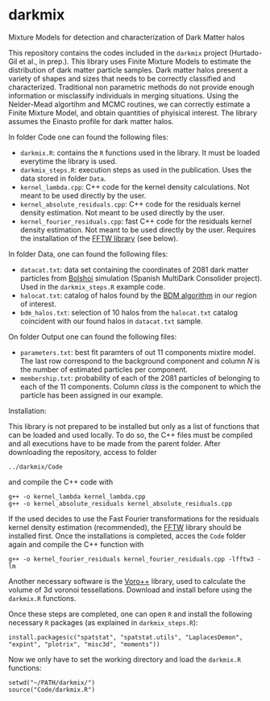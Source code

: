 # darkmix
Mixture Models for detection and characterization of Dark Matter halos

This repository contains the codes included in the `darkmix` project (Hurtado-Gil et al., in prep.). This library uses Finite Mixture Models to estimate the distribution of dark matter particle samples. Dark matter halos present a variety of shapes and sizes that needs to be correctly classified and characterized. Traditional non parametric methods do not provide enough information or misclassify individuals in merging situations. Using the Nelder-Mead algortihm and MCMC routines, we can correctly estimate a Finite Mixture Model, and obtain quantities of phyisical interest. The library assumes the Einasto profile for dark matter halos.

In folder Code one can found the following files:

- `darkmix.R`: contains the `R` functions used in the library. It must be loaded everytime the library is used.
- `darkmix_steps.R`: execution steps as used in the publication. Uses the data stored in folder `Data`.
- `kernel_lambda.cpp`: C++ code for the kernel density calculations. Not meant to be used directly by the user.
- `kernel_absolute_residuals.cpp`: C++ code for the residuals kernel density estimation. Not meant to be used directly by the user.
- `kernel_fourier_residuals.cpp`: fast C++ code for the residuals kernel density estimation. Not meant to be used directly by the user. Requires the installation of the [FFTW library](http://www.fftw.org/) (see below). 

In folder Data, one can found the following files:

- `datacat.txt`: data set containing the coordinates of 2081 dark matter particles from [Bolshoi](https://www.cosmosim.org/cms/documentation/projects/multidark-bolshoi-project/) simulation (Spanish MultiDark Consolider project). Used in the `darkmix_steps.R` example code.
- `halocat.txt`: catalog of halos found by the [BDM algorithm](https://www.cosmosim.org/cms/documentation/database-structure/tables/bdm/) in our region of interest.
- `bdm_halos.txt`: selection of 10 halos from the `halocat.txt` catalog coincident with our found halos in `datacat.txt` sample.

On folder Output one can found the following files:

- `parameters.txt`: best fit paramters of out 11 components mixtire model. The last row correspond to the background component and column *N* is the number of estimated particles per component.
- `membership.txt`: probability of each of the 2081 particles of belonging to each of the 11 components. Column *class* is the component to which the particle has been assigned in our example.

Installation:

This library is not prepared to be installed but only as a list of functions that can be loaded and used locally. To do so, the C++ files must be compiled and all executions have to be made from the parent folder. After downloading the repository, access to folder

`../darkmix/Code`

and compile the C++ code with

```
g++ -o kernel_lambda kernel_lambda.cpp
g++ -o kernel_absolute_residuals kernel_absolute_residuals.cpp
```

If the used decides to use the Fast Fourier transformations for the residuals kernel density estimation (recommended), the [FFTW](http://www.fftw.org/) library should be installed first. Once the installations is completed, acces the `Code` folder again and compile the C++ function with

```
g++ -o kernel_fourier_residuals kernel_fourier_residuals.cpp -lfftw3 -lm
```

Another necessary software is the [Voro++](http://math.lbl.gov/voro++/) library, used to calculate the volume of 3d voronoi tessellations. Download and install before using the `darkmix.R` functions.

Once these steps are completed, one can open `R` and install the following necessary `R` packages (as explained in `darkmix_steps.R`):

```
install.packages(c("spatstat", "spatstat.utils", "LaplacesDemon", "expint", "plotrix", "misc3d", "moments"))
```

Now we only have to set the working directory and load the `darkmix.R` functions:

```	
setwd("~/PATH/darkmix/")
source("Code/darkmix.R")
```
